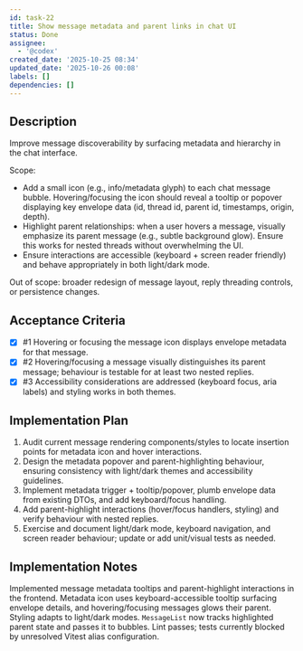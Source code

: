 ```yaml
---
id: task-22
title: Show message metadata and parent links in chat UI
status: Done
assignee:
  - '@codex'
created_date: '2025-10-25 08:34'
updated_date: '2025-10-26 00:08'
labels: []
dependencies: []
---
```


## Description

<!-- SECTION:DESCRIPTION:BEGIN -->
Improve message discoverability by surfacing metadata and hierarchy in the chat interface.

Scope:
- Add a small icon (e.g., info/metadata glyph) to each chat message bubble. Hovering/focusing the icon should reveal a tooltip or popover displaying key envelope data (id, thread id, parent id, timestamps, origin, depth).
- Highlight parent relationships: when a user hovers a message, visually emphasize its parent message (e.g., subtle background glow). Ensure this works for nested threads without overwhelming the UI.
- Ensure interactions are accessible (keyboard + screen reader friendly) and behave appropriately in both light/dark mode.

Out of scope: broader redesign of message layout, reply threading controls, or persistence changes.
<!-- SECTION:DESCRIPTION:END -->

## Acceptance Criteria
<!-- AC:BEGIN -->
- [x] #1 Hovering or focusing the message icon displays envelope metadata for that message.
- [x] #2 Hovering/focusing a message visually distinguishes its parent message; behaviour is testable for at least two nested replies.
- [x] #3 Accessibility considerations are addressed (keyboard focus, aria labels) and styling works in both themes.
<!-- AC:END -->

## Implementation Plan

<!-- SECTION:PLAN:BEGIN -->
1. Audit current message rendering components/styles to locate insertion points for metadata icon and hover interactions.
2. Design the metadata popover and parent-highlighting behaviour, ensuring consistency with light/dark themes and accessibility guidelines.
3. Implement metadata trigger + tooltip/popover, plumb envelope data from existing DTOs, and add keyboard/focus handling.
4. Add parent-highlight interactions (hover/focus handlers, styling) and verify behaviour with nested replies.
5. Exercise and document light/dark mode, keyboard navigation, and screen reader behaviour; update or add unit/visual tests as needed.
<!-- SECTION:PLAN:END -->

## Implementation Notes

<!-- SECTION:NOTES:BEGIN -->
Implemented message metadata tooltips and parent-highlight interactions in the frontend. Metadata icon uses keyboard-accessible tooltip surfacing envelope details, and hovering/focusing messages glows their parent. Styling adapts to light/dark modes. `MessageList` now tracks highlighted parent state and passes it to bubbles. Lint passes; tests currently blocked by unresolved Vitest alias configuration.
<!-- SECTION:NOTES:END -->
